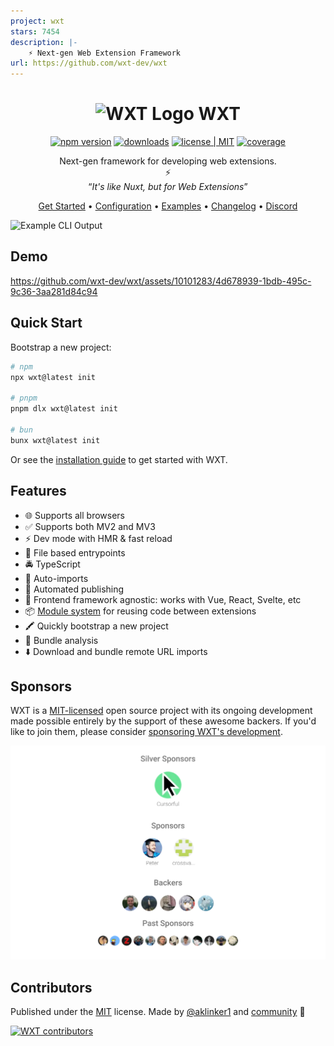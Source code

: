 ```yaml
---
project: wxt
stars: 7454
description: |-
    ⚡ Next-gen Web Extension Framework
url: https://github.com/wxt-dev/wxt
---
```


<div align="center">

# <img align="top" width="44" src="https://raw.githubusercontent.com/wxt-dev/wxt/HEAD/docs/public/hero-logo.svg" alt="WXT Logo"> WXT

[![npm version](https://img.shields.io/npm/v/wxt?labelColor=black&color=%234fa048)](https://www.npmjs.com/package/wxt)
[![downloads](https://img.shields.io/npm/dm/wxt?labelColor=black&color=%234fa048)](https://www.npmjs.com/package/wxt)
[![license | MIT](https://img.shields.io/npm/l/wxt?labelColor=black&color=%234fa048)](https://github.com/wxt-dev/wxt/blob/main/LICENSE)
[![coverage](https://img.shields.io/codecov/c/github/wxt-dev/wxt?labelColor=black&color=%234fa048)](https://codecov.io/github/wxt-dev/wxt)

Next-gen framework for developing web extensions.<br/>⚡<br/><q><i>It's like Nuxt, but for Web Extensions</i></q>

[Get Started](https://wxt.dev/guide/installation.html) •
[Configuration](https://wxt.dev/api/config.html) •
[Examples](https://wxt.dev/examples.html) •
[Changelog](https://github.com/wxt-dev/wxt/blob/main/packages/wxt/CHANGELOG.md) •
[Discord](https://discord.gg/ZFsZqGery9)

</div>

![Example CLI Output](https://raw.githubusercontent.com/wxt-dev/wxt/HEAD/docs/assets/cli-output.png)

## Demo

<https://github.com/wxt-dev/wxt/assets/10101283/4d678939-1bdb-495c-9c36-3aa281d84c94>

## Quick Start

Bootstrap a new project:

```sh
# npm
npx wxt@latest init

# pnpm
pnpm dlx wxt@latest init

# bun
bunx wxt@latest init
```

Or see the [installation guide](https://wxt.dev/guide/installation.html) to get started with WXT.

## Features

- 🌐 Supports all browsers
- ✅ Supports both MV2 and MV3
- ⚡ Dev mode with HMR & fast reload
- 📂 File based entrypoints
- 🚔 TypeScript
- 🦾 Auto-imports
- 🤖 Automated publishing
- 🎨 Frontend framework agnostic: works with Vue, React, Svelte, etc
- 📦 [Module system](https://wxt.dev/guide/essentials/wxt-modules.html#overview) for reusing code between extensions
- 🖍️ Quickly bootstrap a new project
- 📏 Bundle analysis
- ⬇️ Download and bundle remote URL imports

## Sponsors

WXT is a [MIT-licensed](https://github.com/wxt-dev/wxt/blob/main/LICENSE) open source project with its ongoing development made possible entirely by the support of these awesome backers. If you'd like to join them, please consider [sponsoring WXT's development](https://github.com/sponsors/wxt-dev).

[![WXT Sponsors](https://raw.githubusercontent.com/wxt-dev/static/refs/heads/main/sponsorkit/sponsors.svg)](https://github.com/sponsors/wxt-dev)

## Contributors

Published under the [MIT](https://github.com/wxt-dev/wxt/blob/main/LICENSE) license.
Made by [@aklinker1](https://github.com/aklinker1) and [community](https://github.com/wxt-dev/wxt/graphs/contributors) 💛

[![WXT contributors](https://contrib.rocks/image?repo=wxt-dev/wxt)](https://github.com/wxt-dev/wxt/graphs/contributors)

